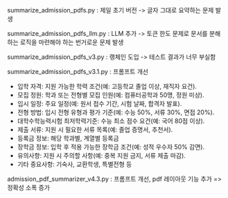 summarize_admission_pdfs.py : 제일 초기 버전 -> 글자 그대로 요약하는 문제 발생

summarize_admission_pdfs_llm.py : LLM 추가 -> 토큰 한도 문제로 문서를 분해하는 로직을 마련해야 하는 번거로운 문제 발생

summarize_admission_pdfs_v3.py : 랭체인 도입 -> 테스트 결과가 너무 부실함

summarize_admission_pdfs_v3.1.py : 프롬프트 개선
* 입학 자격: 지원 가능한 학력 조건(예: 고등학교 졸업 이상, 재직자 요건).
* 모집 정원: 학과 또는 전형별 모집 인원(예: 컴퓨터공학과 50명, 정원 미상).
* 입시 일정: 주요 일정(예: 원서 접수 기간, 시험 날짜, 합격자 발표).
* 전형 방법: 입시 전형 유형과 평가 기준(예: 수능 50%, 서류 30%, 면접 20%).
* 대학수학능력시험 최저학력기준: 수능 최소 점수 요건(예: 국어 80점 이상).
* 제출 서류: 지원 시 필요한 서류 목록(예: 졸업 증명서, 추천서).
* 등록금 정보: 해당 학과별, 계열별 등록금
* 장학금 정보: 입학 후 적용 가능한 장학금 조건(예: 성적 우수자 50% 감면).
* 유의사항: 지원 시 주의할 사항(예: 중복 지원 금지, 서류 제출 마감).
* 기타 중요사항: 기숙사, 교환학생, 특별전형 등

admission_pdf_summarizer_v4.3.py : 프롬프트 개선, pdf 레이아웃 기능 추가 => 정확성 소폭 증가
